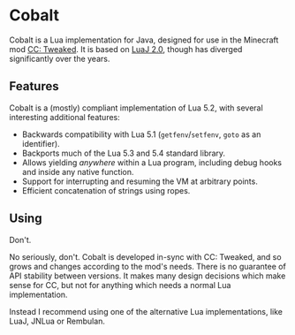 # Cobalt
Cobalt is a Lua implementation for Java, designed for use in the Minecraft mod
[CC: Tweaked]. It is based on [LuaJ 2.0][LuaJ], though has diverged
significantly over the years.

## Features
Cobalt is a (mostly) compliant implementation of Lua 5.2, with several
interesting additional features:

 - Backwards compatibility with Lua 5.1 (`getfenv`/`setfenv`, `goto` as an
   identifier).
 - Backports much of the Lua 5.3 and 5.4 standard library.
 - Allows yielding _anywhere_ within a Lua program, including debug hooks and
   inside any native function.
 - Support for interrupting and resuming the VM at arbitrary points.
 - Efficient concatenation of strings using ropes.

## Using
Don't.

No seriously, don't. Cobalt is developed in-sync with CC: Tweaked, and so grows
and changes according to the mod's needs. There is no guarantee of API stability
between versions. It makes many design decisions which make sense for CC, but
not for anything which needs a normal Lua implementation.

Instead I recommend using one of the alternative Lua implementations, like
LuaJ, JNLua or Rembulan.

[CC: Tweaked]: https://github.com/cc-tweaked/CC-Tweaked "cc-tweaked/CC-Tweaked: Just another ComputerCraft fork"
[LuaJ]: https://github.com/luaj/luaj "luaj/luaj: Lightweight, fast, Java-centric Lua interpreter written for JME and JSE."
